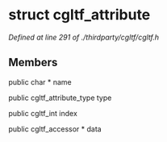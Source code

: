 # struct cgltf_attribute

*Defined at line 291 of ./thirdparty/cgltf/cgltf.h*

## Members

public char * name

public cgltf_attribute_type type

public cgltf_int index

public cgltf_accessor * data



